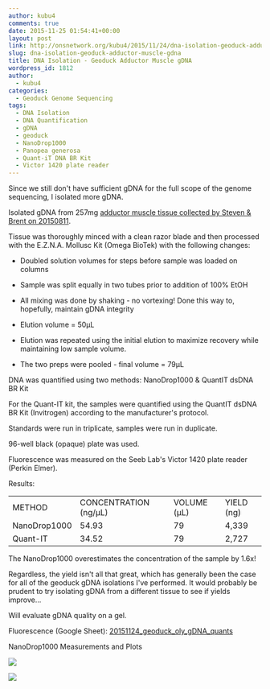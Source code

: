 ```yaml
---
author: kubu4
comments: true
date: 2015-11-25 01:54:41+00:00
layout: post
link: http://onsnetwork.org/kubu4/2015/11/24/dna-isolation-geoduck-adductor-muscle-gdna/
slug: dna-isolation-geoduck-adductor-muscle-gdna
title: DNA Isolation - Geoduck Adductor Muscle gDNA
wordpress_id: 1812
author:
  - kubu4
categories:
  - Geoduck Genome Sequencing
tags:
  - DNA Isolation
  - DNA Quantification
  - gDNA
  - geoduck
  - NanoDrop1000
  - Panopea generosa
  - Quant-iT DNA BR Kit
  - Victor 1420 plate reader
---
```


Since we still don't have sufficient gDNA for the full scope of the genome sequencing, I isolated more gDNA.

Isolated gDNA from 257mg [adductor muscle tissue collected by Steven & Brent on 20150811](http://onsnetwork.org/halfshell/2015/08/11/big-day-big-clam/).

Tissue was thoroughly minced with a clean razor blade and then processed with the E.Z.N.A. Mollusc Kit (Omega BioTek) with the following changes:




    
  * Doubled solution volumes for steps before sample was loaded on columns

    
  * Sample was split equally in two tubes prior to addition of 100% EtOH

    
  * All mixing was done by shaking - no vortexing! Done this way to, hopefully, maintain gDNA integrity

    
  * Elution volume = 50μL

    
  * Elution was repeated using the initial elution to maximize recovery while maintaining low sample volume.

    
  * The two preps were pooled - final volume = 79μL



DNA was quantified using two methods: NanoDrop1000 & QuantIT dsDNA BR Kit

For the Quant-IT kit, the samples were quantified using the QuantIT dsDNA BR Kit (Invitrogen) according to the manufacturer's protocol.

Standards were run in triplicate, samples were run in duplicate.

96-well black (opaque) plate was used.

Fluorescence was measured on the Seeb Lab's Victor 1420 plate reader (Perkin Elmer).

Results:

<table >
<tbody >
<tr >

<td >METHOD
</td>

<td >CONCENTRATION (ng/μL)
</td>

<td >VOLUME (μL)
</td>

<td >YIELD (ng)
</td>
</tr>
<tr >

<td >NanoDrop1000
</td>

<td >54.93
</td>

<td >79
</td>

<td >4,339
</td>
</tr>
<tr >

<td >Quant-IT
</td>

<td >34.52
</td>

<td >79
</td>

<td >2,727
</td>
</tr>
</tbody>
</table>



The NanoDrop1000 overestimates the concentration of the sample by 1.6x!

Regardless, the yield isn't all that great, which has generally been the case for all of the geoduck gDNA isolations I've performed. It would probably be prudent to try isolating gDNA from a different tissue to see if yields improve...

Will evaluate gDNA quality on a gel.

Fluorescence (Google Sheet): [20151124_geoduck_oly_gDNA_quants](https://docs.google.com/spreadsheets/d/167If9r5fDNJb6xenUo-bKy52794_O1LgN1twKAOmElw/edit?usp=sharing)



NanoDrop1000 Measurements and Plots

[![](http://eagle.fish.washington.edu/Arabidopsis/20151124_gDNA_geoduck_oly_ODs.JPG)](http://eagle.fish.washington.edu/Arabidopsis/20151124_gDNA_geoduck_oly_ODs.JPG)

[![](http://eagle.fish.washington.edu/Arabidopsis/20151124_gDNA_geoduck_oly_plots.JPG)](http://eagle.fish.washington.edu/Arabidopsis/20151124_gDNA_geoduck_oly_plots.JPG)
